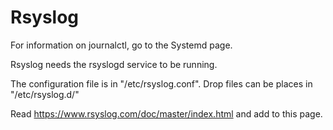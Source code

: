 # Rsyslog

For information on journalctl, go to the Systemd page.

Rsyslog needs the rsyslogd service to be running.

The configuration file is in "/etc/rsyslog.conf".
Drop files can be places in "/etc/rsyslog.d/"

Read https://www.rsyslog.com/doc/master/index.html and add to this page.

